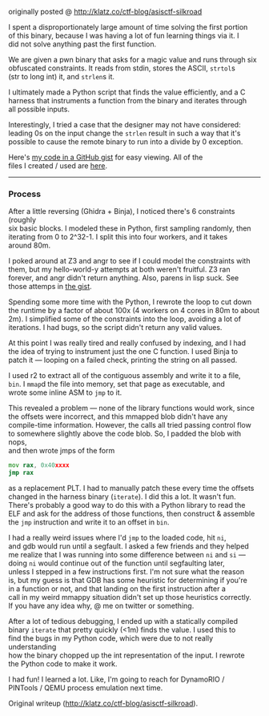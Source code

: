 originally posted @ http://klatz.co/ctf-blog/asisctf-silkroad

I spent a disproportionately large amount of time solving the first portion  
of this binary, because I was having a lot of fun learning things via it. I  
did not solve anything past the first function.

We are given a pwn binary that asks for a magic value and runs through six  
obfuscated constraints. It reads from stdin, stores the ASCII, `strtol`s  
(str to long int) it, and `strlen`s it.

I ultimately made a Python script that finds the value efficiently, and a C  
harness that instruments a function from the binary and iterates through  
all possible inputs.

Interestingly, I tried a case that the designer may not have considered:  
leading 0s on the input change the `strlen` result in such a way that it's  
possible to cause the remote binary to run into a divide by 0 exception.

Here's [my code in a GitHub gist][2] for easy viewing. All of the  
files I created / used are [here][1].

---

### Process

After a little reversing (Ghidra + Binja), I noticed there's 6 constraints
(roughly  
six basic blocks. I modeled these in Python, first sampling randomly, then  
iterating from 0 to 2^32-1. I split this into four workers, and it takes  
around 80m.

I poked around at Z3 and angr to see if I could model the constraints with  
them, but my hello-world-y attempts at both weren't fruitful. Z3 ran  
forever, and angr didn't return anything. Also, parens in lisp suck. See  
those attemps in [the gist][2].

Spending some more time with the Python, I rewrote the loop to cut down  
the runtime by a factor of about 100x (4 workers on 4 cores in 80m to about  
2m). I simplified some of the constraints into the loop, avoiding a lot of  
iterations. I had bugs, so the script didn't return any valid values.

At this point I was really tired and really confused by indexing, and I had  
the idea of trying to instrument just the one C function. I used Binja to  
patch it — looping on a failed check, printing the string on all passed.

I used r2 to extract all of the contiguous assembly and write it to a file,  
`bin`. I `mmap`d the file into memory, set that page as executable, and  
wrote some inline ASM to `jmp` to it.

This revealed a problem — none of the library functions would work, since  
the offsets were incorrect, and this mmapped blob didn't have any  
compile-time information. However, the calls all tried passing control flow  
to somewhere slightly above the code blob. So, I padded the blob with nops,  
and then wrote jmps of the form  
```asm  
mov rax, 0x40xxxx  
jmp rax  
```  
as a replacement PLT. I had to manually patch these every time the offsets  
changed in the harness binary (`iterate`). I did this a lot. It wasn't fun.  
There's probably a good way to do this with a Python library to read the  
ELF and ask for the address of those functions, then construct & assemble  
the `jmp` instruction and write it to an offset in `bin`.

I had a really weird issues where I'd `jmp` to the loaded code, hit `ni`,  
and gdb would run until a segfault. I asked a few friends and they helped  
me realize that I was running into some difference between `ni` and `si` —  
doing `ni` would continue out of the function until segfaulting later,  
unless I stepped in a few instructions first. I'm not sure what the reason  
is, but my guess is that GDB has some heuristic for determining if you're  
in a function or not, and that landing on the first instruction after a  
call in my weird mmappy situation didn't set up those heuristics correctly.  
If you have any idea why, @ me on twitter or something.

After a lot of tedious debugging, I ended up with a statically compiled  
binary `iterate` that pretty quickly (<1m) finds the value. I used this to  
find the bugs in my Python code, which were due to not really understanding  
how the binary chopped up the int representation of the input. I rewrote  
the Python code to make it work.

I had fun! I learned a lot. Like, I'm going to reach for DynamoRIO /  
PINTools / QEMU process emulation next time.

[1]: https://www.dropbox.com/sh/gi8v4am90va5ra1/AABL8cAj2ClPAyi58QJG5vSfa?dl=0  
[2]: https://gist.github.com/ianklatzco/5b1e6589371ff29852f0737749139fcc  

Original writeup (http://klatz.co/ctf-blog/asisctf-silkroad).